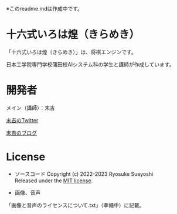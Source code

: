 ※このreadme.mdは作成中です。
  
# 十六式いろは煌（きらめき）
  
「十六式いろは煌（きらめき）」は、将棋エンジンです。
  
日本工学院専門学校蒲田校AIシステム科の学生と講師が作成しています。
  
# 開発者
  
メイン（講師）：末吉
  
[末吉のTwitter](https://twitter.com/16shiki168)
  
[末吉のブログ](https://16-168.hatenablog.jp/)
  
# License
  
- ソースコード
Copyright (c) 2022-2023 Ryosuke Sueyoshi  
Released under the [MIT license](https://opensource.org/licenses/mit-license.php).
  
- 画像、音声
  
「画像と音声のライセンスについて.txt」（準備中）に記載。

